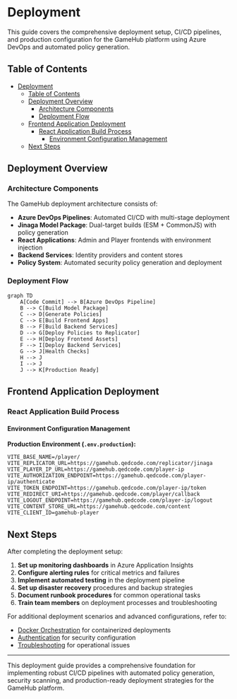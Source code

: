 # Deployment

This guide covers the comprehensive deployment setup, CI/CD pipelines, and production configuration for the GameHub platform using Azure DevOps and automated policy generation.

## Table of Contents

- [Deployment](#deployment)
  - [Table of Contents](#table-of-contents)
  - [Deployment Overview](#deployment-overview)
    - [Architecture Components](#architecture-components)
    - [Deployment Flow](#deployment-flow)
  - [Frontend Application Deployment](#frontend-application-deployment)
    - [React Application Build Process](#react-application-build-process)
      - [Environment Configuration Management](#environment-configuration-management)
  - [Next Steps](#next-steps)

## Deployment Overview

### Architecture Components

The GameHub deployment architecture consists of:

- **Azure DevOps Pipelines**: Automated CI/CD with multi-stage deployment
- **Jinaga Model Package**: Dual-target builds (ESM + CommonJS) with policy generation
- **React Applications**: Admin and Player frontends with environment injection
- **Backend Services**: Identity providers and content stores
- **Policy System**: Automated security policy generation and deployment

### Deployment Flow

```mermaid
graph TD
    A[Code Commit] --> B[Azure DevOps Pipeline]
    B --> C[Build Model Package]
    C --> D[Generate Policies]
    C --> E[Build Frontend Apps]
    B --> F[Build Backend Services]
    D --> G[Deploy Policies to Replicator]
    E --> H[Deploy Frontend Assets]
    F --> I[Deploy Backend Services]
    G --> J[Health Checks]
    H --> J
    I --> J
    J --> K[Production Ready]
```

## Frontend Application Deployment

### React Application Build Process

#### Environment Configuration Management

**Production Environment (`.env.production`):**
```env
VITE_BASE_NAME=/player/
VITE_REPLICATOR_URL=https://gamehub.qedcode.com/replicator/jinaga
VITE_PLAYER_IP_URL=https://gamehub.qedcode.com/player-ip
VITE_AUTHORIZATION_ENDPOINT=https://gamehub.qedcode.com/player-ip/authenticate
VITE_TOKEN_ENDPOINT=https://gamehub.qedcode.com/player-ip/token
VITE_REDIRECT_URI=https://gamehub.qedcode.com/player/callback
VITE_LOGOUT_ENDPOINT=https://gamehub.qedcode.com/player-ip/logout
VITE_CONTENT_STORE_URL=https://gamehub.qedcode.com/content
VITE_CLIENT_ID=gamehub-player
```

## Next Steps

After completing the deployment setup:

1. **Set up monitoring dashboards** in Azure Application Insights
2. **Configure alerting rules** for critical metrics and failures
3. **Implement automated testing** in the deployment pipeline
4. **Set up disaster recovery** procedures and backup strategies
5. **Document runbook procedures** for common operational tasks
6. **Train team members** on deployment processes and troubleshooting

For additional deployment scenarios and advanced configurations, refer to:
- [Docker Orchestration](./07-docker-orchestration.md) for containerized deployments
- [Authentication](./08-authentication.md) for security configuration
- [Troubleshooting](./10-troubleshooting.md) for operational issues

---

This deployment guide provides a comprehensive foundation for implementing robust CI/CD pipelines with automated policy generation, security scanning, and production-ready deployment strategies for the GameHub platform.